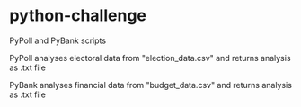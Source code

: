 # python-challenge
PyPoll and PyBank scripts

PyPoll analyses electoral data from "election_data.csv" and returns analysis as .txt file

PyBank analyses financial data from "budget_data.csv" and returns analysis as .txt file

